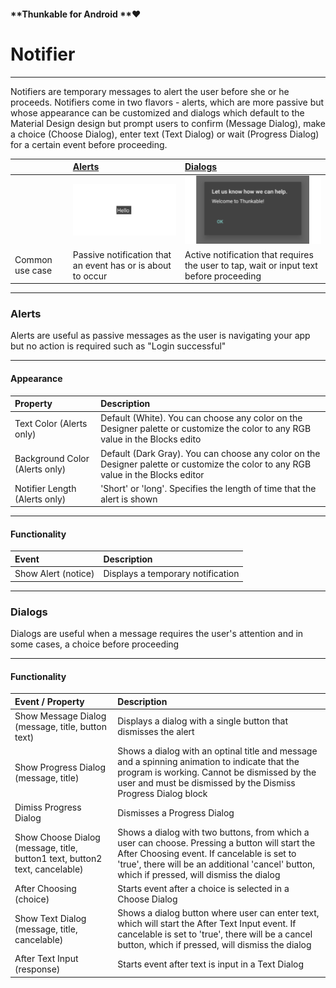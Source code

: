 #### **Thunkable for Android **❤

# Notifier

---

Notifiers are temporary messages to alert the user before she or he proceeds.  Notifiers come in two flavors - alerts, which are more passive but whose appearance can be customized and dialogs which default to the Material Design design but prompt users to confirm \(Message Dialog\), make a choice \(Choose Dialog\), enter text \(Text Dialog\) or wait \(Progress Dialog\) for a certain event before proceeding.

|  | [Alerts](#alerts) | [Dialogs](#dialogs) |
| :--- | :--- | :--- |
|  | ![](/assets/notifier-alert.png) | ![](/assets/notifier.png) |
| Common use case | Passive notification that an event has or is about to occur | Active notification that requires the user to tap, wait or input text before proceeding |

---

### Alerts

Alerts are useful as passive messages as the user is navigating your app but no action is required such as "Login successful"

---

#### **Appearance**

| Property | Description |
| :--- | :--- |
| Text Color \(Alerts only\) | Default \(White\). You can choose any color on the Designer palette or customize the color to any RGB value in the Blocks edito |
| Background Color \(Alerts only\) | Default \(Dark Gray\). You can choose any color on the Designer palette or customize the color to any RGB value in the Blocks editor |
| Notifier Length \(Alerts only\) | 'Short' or 'long'. Specifies the length of time that the alert is shown |

---

#### Functionality

| Event | Description |
| :--- | :--- |
| Show Alert \(notice\) | Displays a temporary notification |

---

### Dialogs

Dialogs are useful when a message requires the user's attention and in some cases, a choice before proceeding

---

#### Functionality

| Event / Property | Description |
| :--- | :--- |
| Show Message Dialog \(message, title, button text\) | Displays a dialog with a single button that dismisses the alert |
| Show Progress Dialog \(message, title\) | Shows a dialog with an optinal title and message and a spinning animation to indicate that the program is working. Cannot be dismissed by the user and must be dismissed by the Dismiss Progress Dialog block |
| Dimiss Progress Dialog | Dismisses a Progress Dialog |
| Show Choose Dialog \(message, title, button1 text, button2 text, cancelable\) | Shows a dialog with two buttons, from which a user can choose. Pressing a button will start the After Choosing event. If cancelable is set to 'true', there will be an additional 'cancel' button, which if pressed, will dismiss the dialog |
| After Choosing \(choice\) | Starts event after a choice is selected in a Choose Dialog |
| Show Text Dialog \(message, title, cancelable\) | Shows a dialog button where user can enter text, which will start the After Text Input event. If cancelable is set to 'true', there will be a cancel button, which if pressed, will dismiss the dialog |
| After Text Input \(response\) | Starts event after text is input in a Text Dialog |



